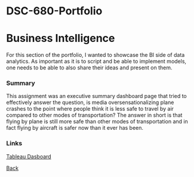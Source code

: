 # DSC-680-Portfolio
# Business Intelligence

For this section of the portfolio, I wanted to showcase the BI side of data analytics. 
As important as it is to script and be able to implement models, one needs to be able to
also share their ideas and present on them.

### Summary
This assignment was an executive summary dashboard page that tried to effectively answer the question, is media oversensationalizing plane crashes to the point where people think it is less safe to travel by air compared to other modes of transportation? The answer in short is that flying by plane is still more safe than other modes of transportation and in fact flying by aircraft is safer now than it ever has been.


### Links
[Tableau Dasboard](https://github.com/Lemonchasers/Lemonchasers.github.io/blob/master/Plane%20Crash%20Executive%20Summary/DSC%20640%20Assignment%201_3.twb)

[Back](/Lemonchasers.github.io/Index.md)
